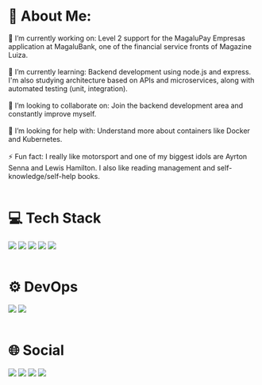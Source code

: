 # 💫 About Me:
🔭 I’m currently working on: Level 2 support for the MagaluPay Empresas application at MagaluBank, one of the financial service fronts of Magazine Luiza.<br><br>
🌱 I’m currently learning: Backend development using node.js and express. I'm also studying architecture based on APIs and microservices, along with automated testing (unit, integration).<br><br>
👯 I’m looking to collaborate on: Join the backend development area and constantly improve myself.<br><br>
🤔 I’m looking for help with: Understand more about containers like Docker and Kubernetes.<br><br>
⚡ Fun fact: I really like motorsport and one of my biggest idols are Ayrton Senna and Lewis Hamilton. I also like reading management and self-knowledge/self-help books.
<br><br>
 
<h1> 💻 Tech Stack </h1>
<div style="display: inline_block">
  <img src="https://img.shields.io/badge/JavaScript-F7DF1E?style=for-the-badge&logo=javascript&logoColor=black">
  <img src="https://img.shields.io/badge/Node.js-43853D?style=for-the-badge&logo=node.js&logoColor=white">
  <img src="https://img.shields.io/badge/TypeScript-007ACC?style=for-the-badge&logo=typescript&logoColor=white">
  <img src="https://img.shields.io/badge/React-20232A?style=for-the-badge&logo=react&logoColor=61DAFB">
  <img src="https://camo.githubusercontent.com/2ff25d83c264f3b91f68bdb7261f9544fdf8fa7ee19b7028857ac9e82b42539a/68747470733a2f2f696d672e736869656c64732e696f2f62616467652f457870726573732e6a732d3430344435393f7374796c653d666f722d7468652d6261646765266c6f676f3d65787072657373">
</div>
<br>
<h1> ⚙ DevOps </h1>
<div style="display: inline_block">
  <img src="https://img.shields.io/badge/Git-E34F26?style=for-the-badge&logo=git&logoColor=white">
  <img src="https://img.shields.io/badge/GitHub-100000?style=for-the-badge&logo=github&logoColor=white">
</div>

<br>
<h1> 🌐 Social </h1>
<a href="https://instagram.com/luchenrique__" target="_blank"><img src="https://img.shields.io/badge/Instagram-E4405F?style=for-the-badge&logo=instagram&logoColor=white"></a>
<a href="https://www.linkedin.com/in/1lucashenrique/" target="_blank"><img src="https://img.shields.io/badge/LinkedIn-0077B5?style=for-the-badge&logo=linkedin&logoColor=white" target="_blank"></a> 
<a href="https://medium.com/@luchenrique" target="_blank"><img src="https://img.shields.io/badge/Medium-12100E?style=for-the-badge&logo=medium&logoColor=white"></a>
<a href="https://www.cloudskillsboost.google/public_profiles/4d807abf-2dbc-44fb-9702-88a157cb2b60"><img src="https://img.shields.io/badge/Google_Cloud-4285F4?style=for-the-badge&logo=google-cloud&logoColor=white"></a>
